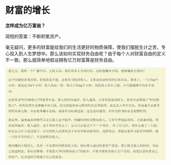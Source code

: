 # 财富的增长

**怎样成为亿万富翁？**

简短的答案：不断积累资产。

毫无疑问，更多的财富能给我们的生活更好的物质保障，使我们摆脱生计之苦，专心投入到人生梦想中。那么该如何实现财务自由呢？由于每个人对财富自由的定义不一致，那么就简单地假设拥有亿万财富算是财务自由。


![2](images/阮一峰2.png)
